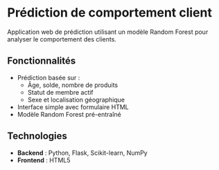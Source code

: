 # Prédiction de comportement client

Application web de prédiction utilisant un modèle Random Forest pour analyser le comportement des clients.

## Fonctionnalités
- Prédiction basée sur :
  - Âge, solde, nombre de produits
  - Statut de membre actif
  - Sexe et localisation géographique
- Interface simple avec formulaire HTML
- Modèle Random Forest pré-entraîné

## Technologies
- **Backend** : Python, Flask, Scikit-learn, NumPy
- **Frontend** : HTML5
